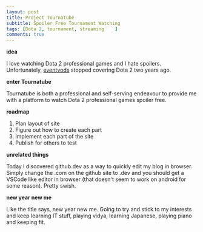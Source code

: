 ```yaml
---
layout: post
title: Project Tournatube
subtitle: Spoiler Free Tournament Watching
tags: [Dota 2, tournament, streaming    ]
comments: true
---
```


**idea**

I love watching Dota 2 professional games and I hate spoilers. Unfortunately, [eventvods](eventvods.com) stopped covering Dota 2 two years ago.

**enter Tournatube**

Tournatube is both a professional and self-serving endeavour to provide me with a platform to watch Dota 2 professional games spoiler free.

**roadmap**

1. Plan layout of site
2. Figure out how to create each part
3. Implement each part of the site
4. Publish for others to test

**unrelated things**

Today I discovered github.dev as a way to quickly edit my blog in browser. Simply change the .com on the github site to .dev and you should get a VSCode like editor in browser (that doesn't seem to work on android for some reason). Pretty swish.

**new year new me**

Like the title says, new year new me. Going to try and stick to my interests and keep learning IT stuff, playing vidya, learning Japanese, playing piano and keeping fit.
